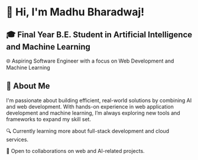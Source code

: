 # 👋 Hi, I'm Madhu Bharadwaj!
## 🎓 Final Year B.E. Student in Artificial Intelligence and Machine Learning
🌐 Aspiring Software Engineer with a focus on Web Development and Machine Learning

## 🚀 About Me
I'm passionate about building efficient, real-world solutions by combining AI and web development. With hands-on experience in web application development and machine learning, I’m always exploring new tools and frameworks to expand my skill set.

🔍 Currently learning more about full-stack development and cloud services.

🌱 Open to collaborations on web and AI-related projects.
